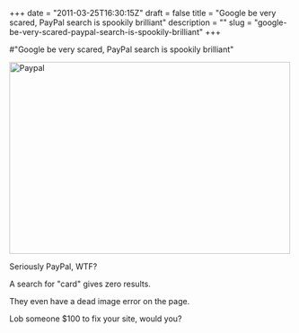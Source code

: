 +++
date = "2011-03-25T16:30:15Z"
draft = false
title = "Google be very scared, PayPal search is spookily brilliant"
description = ""
slug = "google-be-very-scared-paypal-search-is-spookily-brilliant"
+++

#"Google be very scared, PayPal search is spookily brilliant"


 <div class='p_embed p_image_embed'>
<a href="http://getfile8.posterous.com/getfile/files.posterous.com/conoroneill/xhyReYt7HzODkVTXE7dxMcb9n07aMgNwsnboo40H0tuyFFRBlbHsTjBQv5i6/paypal.jpg"><img alt="Paypal" height="342" src="http://getfile9.posterous.com/getfile/files.posterous.com/conoroneill/YB8A5QxCGF5aNkwtrvorgOfIzRPwXnFgAg5FCrXyju8Zqn1fxIMkO7FrxbWg/paypal.jpg.scaled.500.jpg" width="500" /></a>
</div>
<p>Seriously PayPal, WTF? </p><p /><div>A search for &quot;card&quot; gives zero results.</div><p /><div>They even have a dead image error on the page.</div><p /><div>Lob someone $100 to fix your site, would you?</div>
 